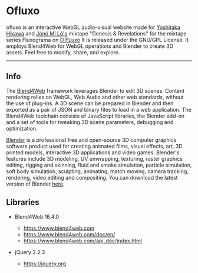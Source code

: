 Ofluxo
===================
ofluxo is an interactive WebGL audio-visual website made for [Yoshitaka Hikawa](https://soundcloud.com/yoshitaka-hikawa-1) and [Jónó Mí Ló's](http://jonomilo.com/) mixtape "Genesis & Revelations" for the mixtape series Fluxograma on [O FLuxo](http:/ofluxo.net) It is released under the GNU/GPL License. It employs Blend4Web for WebGL operations and Blender to create 3D assets. Feel free to modify, share, and explore.

----------


Info
-------------

The [Blend4Web](https://en.wikipedia.org/wiki/Blend4Web) framework leverages Blender to edit 3D scenes. Content rendering relies on WebGL, Web Audio and other web standards, without the use of plug-ins. A 3D scene can be prepared in Blender and then exported as a pair of JSON and binary files to load in a web application. The Blend4Web toolchain consists of JavaScript libraries, the Blender add-on and a set of tools for tweaking 3D scene parameters, debugging and optimization.

[Blender](https://en.wikipedia.org/wiki/Blender_%28software%29) is a professional free and open-source 3D computer graphics software product used for creating animated films, visual effects, art, 3D printed models, interactive 3D applications and video games. Blender's features include 3D modeling, UV unwrapping, texturing, raster graphics editing, rigging and skinning, fluid and smoke simulation, particle simulation, soft body simulation, sculpting, animating, match moving, camera tracking, rendering, video editing and compositing. You can download the latest version of Blender [here](https://www.blender.org/download/).

Libraries
-------------

 - Blend4Web 16.4.0
	 - https://www.blend4web.com
	 - https://www.blend4web.com/doc/en/
	 - https://www.blend4web.com/api_doc/index.html

 - jQuery 2.2.3
	 - https://jquery.org

